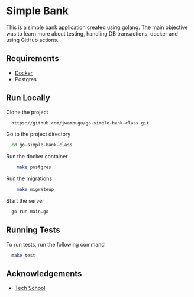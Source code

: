 # Simple Bank

This is a simple bank application created using golang. The main objective was to learn more about testing, handling DB
transactions, docker and using GitHub actions.

## Requirements

- [Docker](https://www.docker.com/products/docker-desktop)
- Postgres

## Run Locally

Clone the project

```bash
  https://github.com/jwambugu/go-simple-bank-class.git
```

Go to the project directory

```bash
  cd go-simple-bank-class
```

Run the docker container

```bash
    make postgres
```

Run the migrations

```bash
    make migrateup
```

Start the server

```bash
  go run main.go
```

## Running Tests

To run tests, run the following command

```bash
  make test
```

## Acknowledgements

- [Tech School](https://www.youtube.com/playlist?list=PLy_6D98if3ULEtXtNSY_2qN21VCKgoQAE)